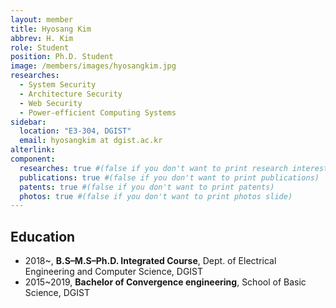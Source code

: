 ```yaml
---
layout: member
title: Hyosang Kim
abbrev: H. Kim
role: Student
position: Ph.D. Student
image: /members/images/hyosangkim.jpg
researches:
  - System Security
  - Architecture Security
  - Web Security
  - Power-efficient Computing Systems
sidebar:
  location: "E3-304, DGIST"
  email: hyosangkim at dgist.ac.kr
alterlink: 
component:
  researches: true #(false if you don't want to print research interest)
  publications: true #(false if you don't want to print publications)
  patents: true #(false if you don't want to print patents)
  photos: true #(false if you don't want to print photos slide)
---
```


## Education
* 2018~, **B.S–M.S–Ph.D. Integrated Course**, Dept. of Electrical Engineering and Computer Science, DGIST
* 2015~2019, **Bachelor of Convergence engineering**, School of Basic Science, DGIST
